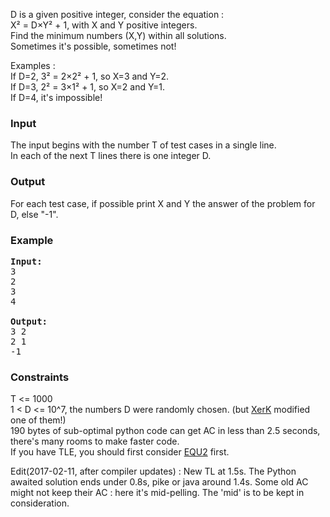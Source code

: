 <p>D is a given positive integer, consider the equation :<br> X² = D×Y² + 1, with X and Y positive integers.<br>
Find the minimum numbers (X,Y) within all solutions.<br>
Sometimes it's possible, sometimes not!
</p>
<p>Examples :<br>
If D=2,  3² = 2×2² + 1, so X=3 and Y=2.<br>
If D=3,  2² = 3×1² + 1, so X=2 and Y=1.<br>
If D=4, it's impossible!
</p>

<h3>Input</h3>
<p>The input begins with the number T of test cases in a single line.<br>
In each of the next T lines there is one integer D.
</p>

<h3>Output</h3>
<p>For each test case, if possible print X and Y the answer of the problem for D, else "-1".
</p>

<h3>Example</h3>

<pre><b>Input:</b>
3
2
3
4

<b>Output:</b>
3 2
2 1
-1
</pre>

<h3>Constraints</h3>
<p>T &lt;= 1000<br>
1 &lt; D &lt;= 10^7, the numbers D were randomly chosen. (but <a href="http://www.spoj.com/problems/PELL4C/">XerK</a> modified one of them!)<br>
190 bytes of sub-optimal python code can get AC in less than 2.5 seconds, there's many rooms to make faster code.<br>
If you have TLE, you should first consider <a href="http://www.spoj.com/problems/EQU2/">EQU2</a> first.</p>
<p>Edit(2017-02-11, after compiler updates) : New TL  at 1.5s. The Python awaited solution ends under 0.8s, pike or java around 1.4s. Some old AC might not keep their AC : here it's mid-pelling. The 'mid' is to be kept in consideration.</p>
